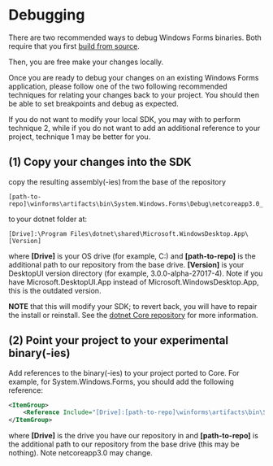 # Debugging

There are two recommended ways to debug Windows Forms binaries. Both require that you first [build from source][corefx-building].

Then, you are free make your changes locally.

Once you are ready to debug your changes on an existing Windows Forms application, please follow one of the two following recommended techniques for relating your changes back to your project. You should then be able to set breakpoints and debug as expected.

If you do not want to modify your local SDK, you may with to perform technique 2, while if you do not want to add an additional reference to your project, technique 1 may be better for you.

## (1) Copy your changes into the SDK

copy the resulting assembly(-ies) from the base of the repository  

`[path-to-repo]\winforms\artifacts\bin\System.Windows.Forms\Debug\netcoreapp3.0_`

to your dotnet folder at:  

`[Drive]:\Program Files\dotnet\shared\Microsoft.WindowsDesktop.App\[Version]`

where **[Drive]** is your OS drive (for example, C:)  and **[path-to-repo]** is the additional path to our repository from the base drive. **[Version]** is your DesktopUI version directory (for example, 3.0.0-alpha-27017-4). Note if you have Microsoft.DesktopUI.App instead of Microsoft.WindowsDesktop.App, this is the outdated version.

**NOTE** that this will modify your SDK; to revert back, you will have to repair the install or reinstall. See the [dotnet Core repository][dotnet-core-repos] for more information.

## (2) Point your project to your experimental binary(-ies)

Add references to the binary(-ies) to your project ported to Core. For example, for System.Windows.Forms, you should add the following reference:

```xml
<ItemGroup>
    <Reference Include="[Drive]:[path-to-repo]\winforms\artifacts\bin\System.Windows.Forms\Debug\netcoreapp3.0\System.Windows.Forms.dll" />
</ItemGroup>
```

where **[Drive]** is the drive you have our repository in and **[path-to-repo]** is the additional path to our repository from the base drive (this may be nothing). Note netcoreapp3.0 may change.

[comment]: <> (URI Links)

[corefx-building]: https://github.com/dotnet/corefx/blob/master/Documentation/building.md
[dotnet-core-repos]: https://github.com/dotnet/core